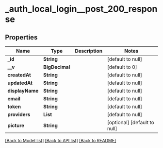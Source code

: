 # _auth_local_login__post_200_response
## Properties

| Name | Type | Description | Notes |
|------------ | ------------- | ------------- | -------------|
| **\_id** | **String** |  | [default to null] |
| **\_\_v** | **BigDecimal** |  | [default to 0] |
| **createdAt** | **String** |  | [default to null] |
| **updatedAt** | **String** |  | [default to null] |
| **displayName** | **String** |  | [default to null] |
| **email** | **String** |  | [default to null] |
| **token** | **String** |  | [default to null] |
| **providers** | **List** |  | [default to null] |
| **picture** | **String** |  | [optional] [default to null] |

[[Back to Model list]](../README.md#documentation-for-models) [[Back to API list]](../README.md#documentation-for-api-endpoints) [[Back to README]](../README.md)

